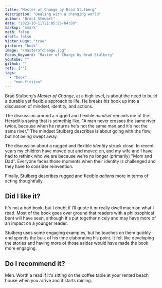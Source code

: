 ```yaml
---
title: "Master of Change by Brad Stulberg"
description: "Dealing with a changing world"
author: "Brent Stewart"
date: "2023-10-11T21:05:25-04:00"
markup: 'mmark'
math: false
draft: false
Victor_Hugo: "true"
picture: "book"
image: "/masterofchange.jpg"
Focus_Keyword: "Master of Change by Brad Stulberg"
youtube: ""
github: ""
refs: [""]
tags:
  - "book"
  - "non-fiction"
---
```


Brad Stulberg's _Master of Change_, at a high level, is about the need to build a durable yet flexible approach to life.  He breaks his book up into a discussion of mindset, identity, and actions.  

The discussion around a rugged and flexible _mindset_  reminds me of the Heraclitis saying that is somethig like, "A man never crosses the same river twice, because when he returns he's not the same man and it's not the same river."  The mindset Stulberg describes is about going with the flow, but not being swept away.

The discussion about a rugged and flexible _identity_ struck close.  In recent years my children have moved out and moved on, and my wife and I have had to rethink who we are because we're no longer (primarily) "Mom and Dad".  Everyone faces those moments when their identity is challenged and they have to consider reinvention.

Finally, Stulberg describes rugged and flexible _actions_ more in terms of acting thoughtfully.

## Did I like it?
It's not a bad book, but I doubt if I'll quote it or really dwell much on what I read.  Most of the book goes over ground that readers with a philosophical bent will have seen, although it's put together nicely and may have more of an impact on a younger reader.

Stulberg uses some engaging examples, but he touches on them quickly and spends the bulk of his time elaborating his point.  It felt like developing the stories and having more of those asides would have made the book more engaging.

## Do I recommend it?
Meh.  Worth a read if it's sitting on the coffee table at your rented beach house when you arrive and it starts raining.